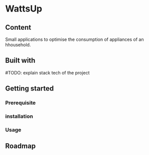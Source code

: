 # WattsUp

## Content
Small applications to optimise the consumption of appliances of an hhousehold.

## Built with
#TODO: explain stack tech of the project

## Getting started

### Prerequisite

### installation

### Usage

## Roadmap

